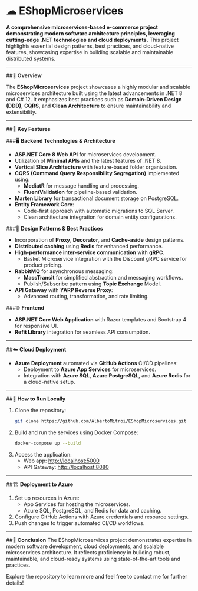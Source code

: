 # ☁︎ EShopMicroservices

**A comprehensive microservices-based e-commerce project demonstrating modern software architecture principles, leveraging cutting-edge .NET technologies and cloud deployments.** This project highlights essential design patterns, best practices, and cloud-native features, showcasing expertise in building scalable and maintainable distributed systems.

---

##🌟 **Overview**

The **EShopMicroservices** project showcases a highly modular and scalable microservices architecture built using the latest advancements in .NET 8 and C# 12. It emphasizes best practices such as **Domain-Driven Design (DDD)**, **CQRS**, and **Clean Architecture** to ensure maintainability and extensibility.

---

##🔑 **Key Features**

###🖥️ **Backend Technologies & Architecture**
- **ASP.NET Core 8 Web API** for microservices development.
- Utilization of **Minimal APIs** and the latest features of .NET 8.
- **Vertical Slice Architecture** with feature-based folder organization.
- **CQRS (Command Query Responsibility Segregation)** implemented using:
  - **MediatR** for message handling and processing.
  - **FluentValidation** for pipeline-based validation.
- **Marten Library** for transactional document storage on PostgreSQL.
- **Entity Framework Core**:
  - Code-first approach with automatic migrations to SQL Server.
  - Clean architecture integration for domain entity configurations.

###🧩 **Design Patterns & Best Practices**
- Incorporation of **Proxy**, **Decorator**, and **Cache-aside** design patterns.
- **Distributed caching** using **Redis** for enhanced performance.
- **High-performance inter-service communication** with **gRPC**.
  - Basket Microservice integration with the Discount gRPC service for product pricing.
- **RabbitMQ** for asynchronous messaging:
  - **MassTransit** for simplified abstraction and messaging workflows.
  - Publish/Subscribe pattern using **Topic Exchange** Model.
- **API Gateway** with **YARP Reverse Proxy**:
  - Advanced routing, transformation, and rate limiting.

###🌐 **Frontend**
- **ASP.NET Core Web Application** with Razor templates and Bootstrap 4 for responsive UI.
- **Refit Library** integration for seamless API consumption.

---

##☁️ **Cloud Deployment**
- **Azure Deployment** automated via **GitHub Actions** CI/CD pipelines:
  - Deployment to **Azure App Services** for microservices.
  - Integration with **Azure SQL**, **Azure PostgreSQL**, and **Azure Redis** for a cloud-native setup.

---

##🚀 **How to Run Locally**
1. Clone the repository:  
   ```bash
   git clone https://github.com/AlbertoMitroi/EShopMicroservices.git
3. Build and run the services using Docker Compose:  
   ```bash
   docker-compose up --build
5. Access the application:
   - Web app: [http://localhost:5000](http://localhost:5000)
   - API Gateway: [http://localhost:8080](http://localhost:8080)

---

##🏗️ **Deployment to Azure**
1. Set up resources in Azure:
   - App Services for hosting the microservices.
   - Azure SQL, PostgreSQL, and Redis for data and caching.
2. Configure GitHub Actions with Azure credentials and resource settings.
3. Push changes to trigger automated CI/CD workflows.

---

##🎉 **Conclusion**
The EShopMicroservices project demonstrates expertise in modern software development, cloud deployments, and scalable microservices architecture. It reflects proficiency in building robust, maintainable, and cloud-ready systems using state-of-the-art tools and practices.

Explore the repository to learn more and feel free to contact me for further details!
